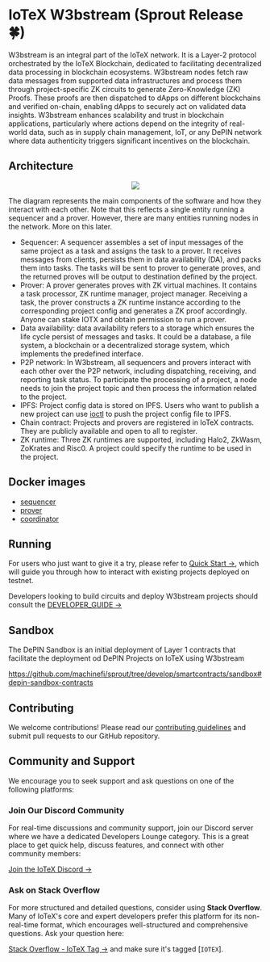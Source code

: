 # IoTeX W3bstream (Sprout Release 🍀)

W3bstream is an integral part of the IoTeX network. It is a Layer-2 protocol orchestrated by the IoTeX Blockchain, dedicated to facilitating decentralized data processing in blockchain ecosystems. W3bstream nodes fetch raw data messages from supported data infrastructures and process them through project-specific ZK circuits to generate Zero-Knowledge (ZK) Proofs. These proofs are then dispatched to dApps on different blockchains and verified on-chain, enabling dApps to securely act on validated data insights. W3bstream enhances scalability and trust in blockchain applications, particularly where actions depend on the integrity of real-world data, such as in supply chain management, IoT, or any DePIN network where data authenticity triggers significant incentives on the blockchain.

## Architecture

<p align="center">
  <img src="./docs/architecture.drawio.png"/>
</p>

The diagram represents the main components of the software and how they interact with each other. Note that this reflects a single entity running a sequencer and a prover. However, there are many entities running nodes in the network. More on this later.

- Sequencer: A sequencer assembles a set of input messages of the same project as a task and assigns the task to a prover. It receives messages from clients, persists them in data availability (DA), and packs them into tasks. The tasks will be sent to prover to generate proves, and the returned proves will be output to destination defined by the project.
- Prover: A prover generates proves with ZK virtual machines. It contains a task processor, ZK runtime manager, project manager. Receiving a task, the prover constructs a ZK runtime instance according to the corresponding project config and generates a ZK proof accordingly. Anyone can stake IOTX and obtain permission to run a prover.
- Data availability: data availability refers to a storage which ensures the life cycle persist of messages and tasks. It could be a database, a file system, a blockchain or a decentralized storage system, which implements the predefined interface.
- P2P network: In W3bstream, all sequencers and provers interact with each other over the P2P network, including dispatching, receiving, and reporting task status. To participate the processing of a project, a node needs to join the project topic and then process the information related to the project.
- IPFS: Project config data is stored on IPFS. Users who want to publish a new project can use [ioctl](https://docs.iotex.io/the-iotex-stack/reference/ioctl-cli-reference) to push the project config file to IPFS.
- Chain contract: Projects and provers are registered in IoTeX contracts. They are publicly available and open to all to register.
- ZK runtime: Three ZK runtimes are supported, including Halo2, ZkWasm, ZoKrates and Risc0. A project could specify the runtime to be used in the project.

## Docker images

* [sequencer](https://github.com/machinefi/sprout/pkgs/container/sequencer)
* [prover](https://github.com/machinefi/sprout/pkgs/container/prover)
* [coordinator](https://github.com/machinefi/sprout/pkgs/container/coordinator)


## Running

For users who just want to give it a try, please refer to [Quick Start →](./docs/QUICK_START.md), which will guide you through how to interact with existing projects deployed on testnet.

Developers looking to build circuits and deploy W3bstream projects should consult the [DEVELOPER_GUIDE →](./docs/DEVELOPER_GUIDE.md)

## Sandbox
The DePIN Sandbox is an initial deployment of Layer 1 contracts that facilitate the deployment od DePIN Projects on IoTeX using W3bstream

https://github.com/machinefi/sprout/tree/develop/smartcontracts/sandbox#depin-sandbox-contracts

## Contributing

We welcome contributions! Please read our [contributing guidelines](./docs/CONTRIBUTING.md) and submit pull requests to our GitHub repository.

## Community and Support

We encourage you to seek support and ask questions on one of the following platforms:

### Join Our Discord Community

For real-time discussions and community support, join our Discord server where we have a dedicated Developers Lounge category. This is a great place to get quick help, discuss features, and connect with other community members:

[Join the IoTeX Discord →](https://iotex.io/devdiscord)

### Ask on Stack Overflow

For more structured and detailed questions, consider using **Stack Overflow**. Many of IoTeX's core and expert developers prefer this platform for its non-real-time format, which encourages well-structured and comprehensive questions. Ask your question here:

[Stack Overflow - IoTeX Tag →](https://stackoverflow.com/questions/tagged/iotex) and make sure it's tagged [`IOTEX`].

